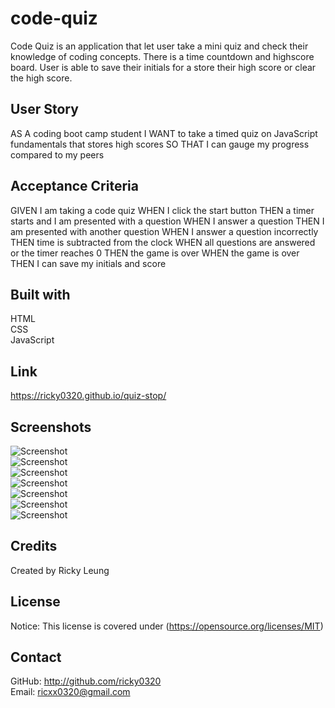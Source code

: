 # code-quiz
Code Quiz is an application that let user take a mini quiz and check their knowledge of coding concepts. There is a time countdown and highscore board. User is able to save their initials for a store their high score or clear the high score.

## User Story
AS A coding boot camp student
I WANT to take a timed quiz on JavaScript fundamentals that stores high scores
SO THAT I can gauge my progress compared to my peers

## Acceptance Criteria
GIVEN I am taking a code quiz
WHEN I click the start button
THEN a timer starts and I am presented with a question
WHEN I answer a question
THEN I am presented with another question
WHEN I answer a question incorrectly
THEN time is subtracted from the clock
WHEN all questions are answered or the timer reaches 0
THEN the game is over
WHEN the game is over
THEN I can save my initials and score

## Built with
HTML<br/>
CSS<br/>
JavaScript<br/>

## Link
https://ricky0320.github.io/quiz-stop/

## Screenshots
![Screenshot](./assets/images/quiz1.jpg)<br/>
![Screenshot](./assets/images/quiz2.jpg)<br/>
![Screenshot](./assets/images/quiz3.jpg)<br/>
![Screenshot](./assets/images/quiz4.jpg)<br/>
![Screenshot](./assets/images/quiz5.jpg)<br/>
![Screenshot](./assets/images/quiz6.jpg)<br/>
![Screenshot](./assets/images/quiz7.jpg)

## Credits
Created by Ricky Leung

## License
Notice: This license is covered under (https://opensource.org/licenses/MIT)

## Contact 
GitHub: http://github.com/ricky0320  
Email: ricxx0320@gmail.com
